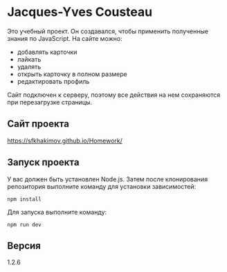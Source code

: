 # Jacques-Yves Cousteau

Это учебный проект. Он создавался, чтобы применить полученные знания по JavaScript. На сайте можно:
- добавлять карточки
- лайкать
- удалять
- открыть карточку в полном размере
- редактировать профиль

Сайт подключен к серверу, поэтому все действия на нем сохраняются при перезагрузке страницы.

## Сайт проекта

https://sfkhakimov.github.io/Homework/

## Запуск проекта

У вас должен быть установлен Node.js. Затем после клонирования репозитория выполните команду для установки зависимостей:
```
npm install
```

Для запуска выполните команду:
```
npm run dev
```

## Версия

1.2.6
